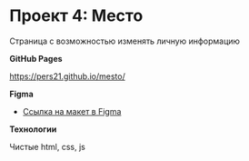 # Проект 4: Место

Страница с возможностью изменять личную информацию

**GitHub Pages**

https://pers21.github.io/mesto/


**Figma**

* [Ссылка на макет в Figma](https://www.figma.com/file/2cn9N9jSkmxD84oJik7xL7/JavaScript.-Sprint-4?node-id=0%3A1)


**Технологии**

Чистые html, css, js
